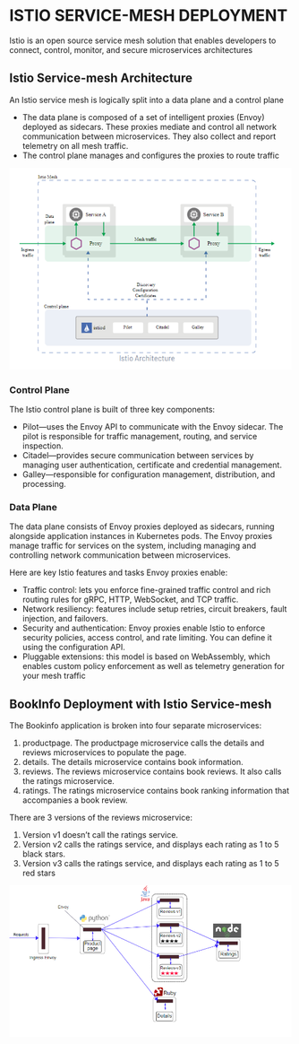 # ISTIO SERVICE-MESH DEPLOYMENT
Istio is an open source service mesh solution that enables developers to connect, control, monitor, and secure microservices architectures

## Istio Service-mesh Architecture
An Istio service mesh is logically split into a data plane and a control plane

- The data plane is composed of a set of intelligent proxies (Envoy) deployed as sidecars. These proxies mediate and control all network communication between microservices. They also collect and report telemetry on all mesh traffic.
- The control plane manages and configures the proxies to route traffic

![IstioServicemeshArchitecture](servicemeshdiagrams/IstioServicemeshArchitecture.png)

### Control Plane
The Istio control plane is built of three key components:

- Pilot—uses the Envoy API to communicate with the Envoy sidecar. The pilot is responsible for traffic management, routing, and service inspection.
- Citadel—provides secure communication between services by managing user authentication, certificate and credential management.
- Galley—responsible for configuration management, distribution, and processing.

### Data Plane
The data plane consists of Envoy proxies deployed as sidecars, running alongside application instances in Kubernetes pods. The Envoy proxies manage traffic for services on the system, including managing and controlling network communication between microservices.

Here are key Istio features and tasks Envoy proxies enable:

- Traffic control: lets you enforce fine-grained traffic control and rich routing rules for gRPC, HTTP, WebSocket, and TCP traffic.
- Network resiliency: features include setup retries, circuit breakers, fault injection, and failovers.
- Security and authentication: Envoy proxies enable Istio to enforce security policies, access control, and rate limiting. You can define it using the configuration API.
- Pluggable extensions: this model is based on WebAssembly, which enables custom policy enforcement as well as telemetry generation for your mesh traffic

## BookInfo Deployment with Istio Service-mesh
The Bookinfo application is broken into four separate microservices:

1. productpage. The productpage microservice calls the details and reviews microservices to populate the page.
2. details. The details microservice contains book information.
3. reviews. The reviews microservice contains book reviews. It also calls the ratings microservice.
4. ratings. The ratings microservice contains book ranking information that accompanies a book review.

There are 3 versions of the reviews microservice:
1. Version v1 doesn’t call the ratings service.
2. Version v2 calls the ratings service, and displays each rating as 1 to 5 black stars.
3. Version v3 calls the ratings service, and displays each rating as 1 to 5 red stars

![servicemeshbookinfo](servicemeshdiagrams/servicemeshbookinfo.png)